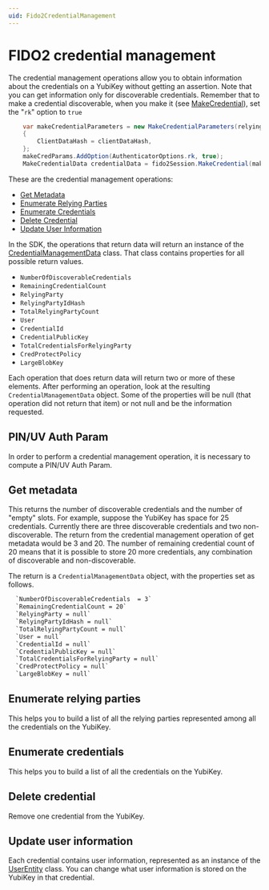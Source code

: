 ```yaml
---
uid: Fido2CredentialManagement
---
```


<!-- Copyright 2023 Yubico AB

Licensed under the Apache License, Version 2.0 (the "License");
you may not use this file except in compliance with the License.
You may obtain a copy of the License at

    http://www.apache.org/licenses/LICENSE-2.0

Unless required by applicable law or agreed to in writing, software
distributed under the License is distributed on an "AS IS" BASIS,
WITHOUT WARRANTIES OR CONDITIONS OF ANY KIND, either express or implied.
See the License for the specific language governing permissions and
limitations under the License. -->

# FIDO2 credential management

The credential management operations allow you to obtain information about the credentials
on a YubiKey without getting an assertion. Note that you can get information only for
discoverable credentials. Remember that to make a credential discoverable, when you make
it (see [MakeCredential](xref:Yubico.YubiKey.Fido2.Fido2Session.MakeCredential%2a)), set
the "`rk`" option to `true`

```csharp
    var makeCredentialParameters = new MakeCredentialParameters(relyingParty, userEntity)
    {
        ClientDataHash = clientDataHash,
    };
    makeCredParams.AddOption(AuthenticatorOptions.rk, true);
    MakeCredentialData credentialData = fido2Session.MakeCredential(makeCredentialParameters);
```

These are the credential management operations:

* [Get Metadata](#get-metadata)
* [Enumerate Relying Parties](#enumerate-relying-parties)
* [Enumerate Credentials](#enumerate-credentials)
* [Delete Credential](#delete-credential)
* [Update User Information](#update-user-information)

In the SDK, the operations that return data will return an instance of the
[CredentialManagementData](xref:Yubico.YubiKey.Fido2.CredentialManagementData) class. That
class contains properties for all possible return values.

* `NumberOfDiscoverableCredentials`
* `RemainingCredentialCount`
* `RelyingParty`
* `RelyingPartyIdHash`
* `TotalRelyingPartyCount`
* `User`
* `CredentialId`
* `CredentialPublicKey`
* `TotalCredentialsForRelyingParty`
* `CredProtectPolicy`
* `LargeBlobKey`

Each operation that does return data will return two or more of these elements. After
performing an operation, look at the resulting `CredentialManagementData` object. Some of
the properties will be null (that operation did not return that item) or not null and
be the information requested.

## PIN/UV Auth Param

In order to perform a credential management operation, it is necessary to compute a
PIN/UV Auth Param.

## Get metadata

This returns the number of discoverable credentials and the number of "empty" slots. For
example, suppose the YubiKey has space for 25 credentials. Currently there are three
discoverable credentials and two non-discoverable. The return from the credential
management operation of get metadata would be 3 and 20. The number of remaining credential
count of 20 means that it is possible to store 20 more credentials, any combination of
discoverable and non-discoverable.

The return is a `CredentialManagementData` object, with the properties set as follows.

```txt
  `NumberOfDiscoverableCredentials  = 3`
  `RemainingCredentialCount = 20`
  `RelyingParty = null`
  `RelyingPartyIdHash = null`
  `TotalRelyingPartyCount = null`
  `User = null`
  `CredentialId = null`
  `CredentialPublicKey = null`
  `TotalCredentialsForRelyingParty = null`
  `CredProtectPolicy = null`
  `LargeBlobKey = null`
```

## Enumerate relying parties

This helps you to build a list of all the relying parties represented among all the
credentials on the YubiKey.

## Enumerate credentials

This helps you to build a list of all the credentials on the YubiKey.

## Delete credential

Remove one credential from the YubiKey.

## Update user information

Each credential contains user information, represented as an instance of the
[UserEntity](xref:Yubico.YubiKey.Fido2.UserEntity) class. You can change what user
information is stored on the YubiKey in that credential.
